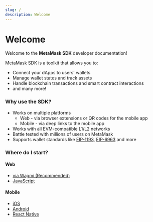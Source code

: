 ```yaml
---
slug: /
description: Welcome
---
```


# Welcome

Welcome to the **MetaMask SDK** developer documentation!

MetaMask SDK is a toolkit that allows you to:

- Connect your dApps to users' wallets
- Manage wallet states and track assets
- Handle blockchain transactions and smart contract interactions
- and many more!

### Why use the SDK?

- Works on multiple platforms
  - Web - via browser extensions or QR codes for the mobile app
  - Mobile - via deep links to the mobile app
- Works with all EVM-compatible L1/L2 networks
- Battle tested with millions of users on MetaMask
- Supports wallet standards like [EIP-1193](https://eips.ethereum.org/EIPS/eip-1193), [EIP-6963](https://eips.ethereum.org/EIPS/eip-6963) and more

### Where do I start?

<div class="cards">
  <div class="card">
    <div class="card__header">
      <h4>Web</h4>
    </div>
    <div class="card__body">
      <ul>
        <li><a href="/sdk/install-sdk-via-wagmi/quick-start">via Wagmi (Recommended)</a></li>
        <li><a href="/sdk/install/javascript">JavaScript</a></li>
      </ul>
    </div>
  </div>
  <div class="card">
    <div class="card__header">
      <h4>Mobile</h4>
    </div>
    <div class="card__body">
      <ul>
        <li><a href="/sdk/install/ios">iOS</a></li>
        <li><a href="/sdk/install/android">Android</a></li>
        <li><a href="/sdk/install/react-native">React Native</a></li>
      </ul>
    </div>
  </div>
</div>
